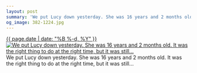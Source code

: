 ```yaml
---
layout: post
summary: 'We put Lucy down yesterday. She was 16 years and 2 months old. It was the right thing to do at the right time, but it was still...'
og_image: 382-1224.jpg
---
```


<p>
 <time>
  <a href="/382">
   {{ page.date | date: "%B %-d, %Y" }}
  </a>
 </time>
 <a href="/382">
  <img alt="We put Lucy down yesterday. She was 16 years and 2 months old. It was the right thing to do at the right time, but it was still..." data-taken="12/10/2014" sizes="(min-width: 700px) 50vw, calc(100vw - 2rem)" src="{{ site.assets_url }}/382-612.jpg" srcset="{{ site.assets_url }}/382-1224.jpg 1224w, {{ site.assets_url }}/382-918.jpg 918w, {{ site.assets_url }}/382-612.jpg 612w, {{ site.assets_url }}/382-306.jpg 306w"/>
 </a>
 <span>
  We put Lucy down yesterday. She was 16 years and 2 months old. It was the right thing to do at the right time, but it was still...
 </span>
</p>
